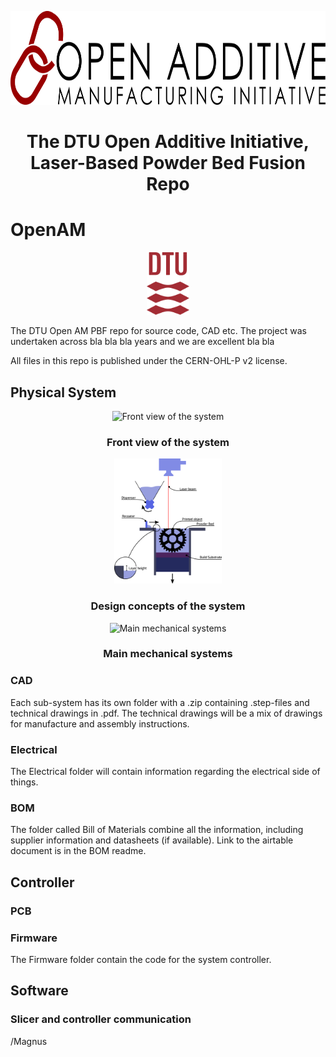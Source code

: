 <p align="center"><img src="misc/git/OpenAMini.png" height="150" alt="Open Additive Initiative logo" /></p>
<h1 align="center">The DTU Open Additive Initiative, Laser-Based Powder Bed Fusion Repo</h1>

# OpenAM
<p align="center"><img src="misc/git/DTU_Logo.png" height="100" alt="DTU logo" /></p>
The DTU Open AM PBF repo for source code, CAD etc. The project was undertaken across bla bla bla years and we are excellent bla bla

All files in this repo is published under the CERN-OHL-P v2 license.

## Physical System

<p align="center"><img src="misc/git/LOOP_Nikong.jpg" height="300" alt="Front view of the system" /></p>
<h3 align="center">Front view of the system</h3>

<p align="center"><img src="misc/git/Robust04.png" height="200" alt="Operating principles" /></p>
<h3 align="center">Design concepts of the system</h3>


<p align="center"><img src="misc/git/ExplodedViews_2.png" height="300" alt="Main mechanical systems" /></p>
<h3 align="center">Main mechanical systems</h3>



### CAD
Each sub-system has its own folder with a .zip containing .step-files and technical drawings in .pdf.
The technical drawings will be a mix of drawings for manufacture and assembly instructions.


### Electrical
The Electrical folder will contain information regarding the electrical side of things.

### BOM
The folder called Bill of Materials combine all the information, including supplier information and datasheets (if available).
Link to the airtable document is in the BOM readme.


## Controller

### PCB


### Firmware
The Firmware folder contain the code for the system controller.


## Software

### Slicer and controller communication



/Magnus




